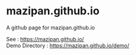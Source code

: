 # mazipan.github.io
A github page for mazipan.github.io

See : <a href="https://mazipan.github.io/">https://mazipan.github.io/</a><br/>
Demo Directory : <a href="https://mazipan.github.io/demo/">https://mazipan.github.io/demo/</a>
